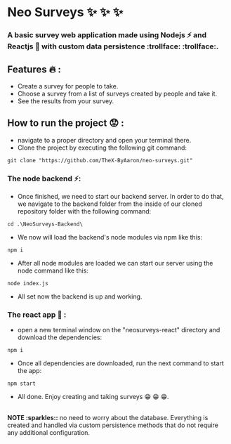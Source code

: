# Neo Surveys :sparkles: :sparkles: :sparkles:
### A basic survey web application made using Nodejs :zap: and Reactjs :crystal_ball: with custom data persistence  :trollface: :trollface:.
## Features :fire: :
- Create a survey for people to take.
- Choose a survey from a list of surveys created by people and take it.
- See the results from your survey.

## How to run the project :worried: :
- navigate to a proper directory and open your terminal there.
- Clone the project by executing the following git command:
```
git clone "https://github.com/TheX-ByAaron/neo-surveys.git"
```
### The node backend :zap::
- Once finished, we need to start our backend server. In order to do that, we navigate to the backend folder from the inside of our cloned repository folder with the following command:
```
cd .\NeoSurveys-Backend\
```
- We now will load the backend's node modules via npm like this:
```
npm i
```
- After all node modules are loaded we can start our server using the node command like this:
```
node index.js
```
- All set now the backend is up and working.

### The react app :crystal_ball: :
- open a new terminal window on the "neosurveys-react" directory and download the dependencies:
```
npm i
```
- Once all dependencies are downloaded, run the next command to start the app:
```
npm start
```
- All done. Enjoy creating and taking surveys :grin: :grin: :grin:.
<br>
<b>NOTE :sparkles::</b> no need to worry about the database. Everything is created and handled via custom persistence methods that do not require any additional configuration.
